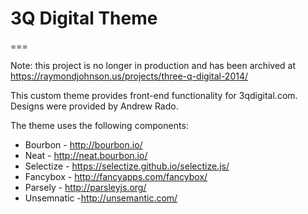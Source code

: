 # 3Q Digital Theme
===

Note: this project is no longer in production and has been archived at https://raymondjohnson.us/projects/three-q-digital-2014/

This custom theme provides front-end functionality for 3qdigital.com. Designs were provided by Andrew Rado.

The theme uses the following components:

* Bourbon - http://bourbon.io/
* Neat - http://neat.bourbon.io/
* Selectize - https://selectize.github.io/selectize.js/
* Fancybox - http://fancyapps.com/fancybox/
* Parsely - http://parsleyjs.org/
* Unsemnatic -http://unsemantic.com/


